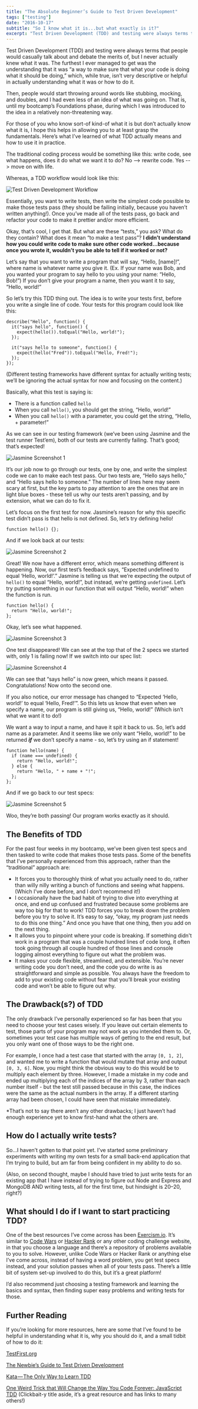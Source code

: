 ```yaml
---
title: "The Absolute Beginner’s Guide to Test Driven Development"
tags: ["testing"]
date: "2016-10-17"
subtitle: "So I know what it is...but what exactly is it?"
excerpt: "Test Driven Development (TDD) and testing were always terms that people would casually talk about and debate the merits of, but I never actually knew what it was. The furthest I ever managed to get was the understanding that it was “a way to make sure that what your code is doing what it should be doing,” which, while true, isn’t very descriptive or helpful in actually understanding what it was or how to do it."
---
```


Test Driven Development (TDD) and testing were always terms that people would casually talk about and debate the merits of, but I never actually knew what it was. The furthest I ever managed to get was the understanding that it was “a way to make sure that what your code is doing what it should be doing,” which, while true, isn’t very descriptive or helpful in actually understanding what it was or how to do it.

Then, people would start throwing around words like stubbing, mocking, and doubles, and I had even less of an idea of what was going on. That is, until my bootcamp’s Foundations phase, during which I was introduced to the idea in a relatively non-threatening way.

For those of you who know sort-of kind-of what it is but don’t actually know what it is, I hope this helps in allowing you to at least grasp the fundamentals. Here’s what I’ve learned of what TDD actually means and how to use it in practice.

The traditional coding process would be something like this: write code, see what happens, does it do what we want it to do? No --> rewrite code. Yes --> move on with life.

Whereas, a TDD workflow would look like this:

<img src="/images/posts/2016-10/test-driven-development.png" alt="Test Driven Development Workflow"/>

Essentially, you want to write tests, then write the simplest code possible to make those tests pass (they should be failing initially, because you haven’t written anything!). Once you’ve made all of the tests pass, go back and refactor your code to make it prettier and/or more efficient.

Okay, that’s cool, I get that. But what are these “tests,” you ask? What do they contain? What does it mean “to make a test pass”? **I didn’t understand how you could write code to make sure other code worked…because once you wrote it, wouldn’t you be able to tell if it worked or not?**

Let’s say that you want to write a program that will say, “Hello, [name]!”, where name is whatever name you give it. (Ex. If your name was Bob, and you wanted your program to say hello to you using your name: “Hello, Bob!”) If you don’t give your program a name, then you want it to say, “Hello, world!”

So let’s try this TDD thing out. The idea is to write your tests first, before you write a single line of code. Your tests for this program could look like this:

```
describe("Hello", function() {
  it("says hello", function() {
    expect(hello()).toEqual("Hello, world!");
  });

  it("says hello to someone", function() {
    expect(hello("Fred")).toEqual("Hello, Fred!");
  });
});
```

(Different testing frameworks have different syntax for actually writing tests; we’ll be ignoring the actual syntax for now and focusing on the content.)

Basically, what this test is saying is:

* There is a function called `hello`
* When you call `hello()`, you should get the string, “Hello, world!”
* When you call `hello()` with a parameter, you could get the string, “Hello, + parameter!”

As we can see in our testing framework (we’ve been using Jasmine and the test runner Test’em), both of our tests are currently failing. That’s good; that’s expected!

<img src="/images/posts/2016-10/jasmine-testing-screenshot-1.png" alt="Jasmine Screenshot 1"/>

It’s our job now to go through our tests, one by one, and write the simplest code we can to make each test pass. Our two tests are, “Hello says hello,” and “Hello says hello to someone.” The number of lines here may seem scary at first, but the key parts to pay attention to are the ones that are in light blue boxes - these tell us why our tests aren’t passing, and by extension, what we can do to fix it.

Let’s focus on the first test for now. Jasmine’s reason for why this specific test didn’t pass is that hello is not defined. So, let’s try defining hello!

```
function hello() {};
```

And if we look back at our tests:

<img src="/images/posts/2016-10/jasmine-testing-screenshot-2.png" alt="Jasmine Screenshot 2"/>

Great! We now have a different error, which means something different is happening. Now, our first test’s feedback says, “Expected undefined to equal ‘Hello, world!’.” Jasmine is telling us that we’re expecting the output of `hello()` to equal “Hello, world!”, but instead, we’re getting `undefined`. Let’s try putting something in our function that will output “Hello, world!” when the function is run.

```
function hello() {
  return "Hello, world!";
};
```

Okay, let’s see what happened.

<img src="/images/posts/2016-10/jasmine-testing-screenshot-3.png" alt="Jasmine Screenshot 3"/>

One test disappeared! We can see at the top that of the 2 specs we started with, only 1 is failing now! If we switch into our spec list:

<img src="/images/posts/2016-10/jasmine-testing-screenshot-4.png" alt="Jasmine Screenshot 4"/>

We can see that “says hello” is now green, which means it passed. Congratulations! Now onto the second one.

If you also notice, our error message has changed to “Expected ‘Hello, world!’ to equal ‘Hello, Fred!’”. So this lets us know that even when we specify a name, our program is still giving us, “Hello, world!” (Which isn’t what we want it to do!)

We want a way to input a name, and have it spit it back to us. So, let’s add name as a parameter. And it seems like we only want “Hello, world!” to be returned __*if*__ we don’t specify a name - so, let’s try using an if statement!

```
function hello(name) {
  if (name === undefined) {
    return "Hello, world!";
  } else {
    return "Hello, " + name + "!";
  };
};
```

And if we go back to our test specs:

<img src="/images/posts/2016-10/jasmine-testing-screenshot-5.png" alt="Jasmine Screenshot 5"/>

Woo, they’re both passing! Our program works exactly as it should.

## The Benefits of TDD

For the past four weeks in my bootcamp, we’ve been given test specs and then tasked to write code that makes those tests pass. Some of the benefits that I’ve personally experienced from this approach, rather than the “traditional” approach are:

* It forces you to thoroughly think of what you actually need to do, rather than willy nilly writing a bunch of functions and seeing what happens. (Which I’ve done before, and I don’t recommend it!)
* I occasionally have the bad habit of trying to dive into everything at once, and end up confused and frustrated because some problems are way too big for that to work! TDD forces you to break down the problem before you try to solve it. It’s easy to say, “okay, my program just needs to do this one thing.” And once you have that one thing, then you add on the next thing.
* It allows you to pinpoint where your code is breaking. If something didn't work in a program that was a couple hundred lines of code long, it often took going through all couple hundred of those lines and console logging almost everything to figure out what the problem was.
* It makes your code flexible, streamlined, and extensible. You’re never writing code you don’t need, and the code you do write is as straightforward and simple as possible. You always have the freedom to add to your existing code without fear that you’ll break your existing code and won’t be able to figure out why.

## The Drawback(s?) of TDD

The only drawback I’ve personally experienced so far has been that you need to choose your test cases wisely. If you leave out certain elements to test, those parts of your program may not work as you intended them to. Or, sometimes your test case has multiple ways of getting to the end result, but you only want one of those ways to be the right one.

For example, I once had a test case that started with the array `[0, 1, 2]`, and wanted me to write a function that would mutate that array and output `[0, 3, 6]`. Now, you might think the obvious way to do this would be to multiply each element by three. However, I made a mistake in my code and ended up multiplying each of the indices of the array by 3, rather than each number itself - but the test still passed because in this case, the indices were the same as the actual numbers in the array. If a different starting array had been chosen, I could have seen that mistake immediately.

*That’s not to say there aren’t any other drawbacks; I just haven’t had enough experience yet to know first-hand what the others are.

## How do I actually write tests?

So...I haven’t gotten to that point yet. I’ve started some preliminary experiments with writing my own tests for a small back-end application that I’m trying to build, but am far from being confident in my ability to do so.

(Also, on second thought, maybe I should have tried to just write tests for an existing app that I have instead of trying to figure out Node and Express and MongoDB AND writing tests, all for the first time, but hindsight is 20–20, right?)

## What should I do if I want to start practicing TDD?

One of the best resources I’ve come across has been [Exercism.io](http://exercism.io/). It’s similar to [Code Wars](https://www.codewars.com/) or [Hacker Rank](https://www.hackerrank.com/) or any other coding challenge website, in that you choose a language and there’s a repository of problems available to you to solve. However, unlike Code Wars or Hacker Rank or anything else I’ve come across, instead of having a word problem, you get test specs instead, and your solution passes when all of your tests pass. There’s a little bit of system set-up involved to do this, but it’s a great platform!

I’d also recommend just choosing a testing framework and learning the basics and syntax, then finding super easy problems and writing tests for those.

## Further Reading

If you’re looking for more resources, here are some that I’ve found to be helpful in understanding what it is, why you should do it, and a small tidbit of how to do it:

[TestFirst.org](http://testfirst.org/)

[The Newbie’s Guide to Test Driven Development](https://code.tutsplus.com/tutorials/the-newbies-guide-to-test-driven-development--net-13835)

[Kata — The Only Way to Learn TDD](http://www.peterprovost.org/writing/2012/05/02/kata-the-only-way-to-learn-tdd/)

[One Weird Trick that Will Change the Way You Code Forever: JavaScript TDD](http://jrsinclair.com/articles/2016/one-weird-trick-that-will-change-the-way-you-code-forever-javascript-tdd/) (Clickbait-y title aside, it’s a great resource and has links to many others!)

